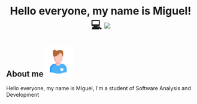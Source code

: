 <!DOCTYPE html>
<html lang="es">
<head>
    <meta charset="UTF-8">
    <meta name="viewport" content="width=device-width, initial-scale=1.0">
    <link rel="preconnect" href="https://fonts.googleapis.com">
    <link rel="preconnect" href="https://fonts.gstatic.com" crossorigin>
    <link href="https://fonts.googleapis.com/css2?family=Barlow+Condensed:ital,wght@0,100;0,200;0,300;0,400;0,500;0,600;0,700;0,800;0,900;1,100;1,200;1,300;1,400;1,500;1,600;1,700;1,800;1,900&display=swap"         rel="stylesheet">

    
</head>
<body>
    <div class="container">
        <div class="header">
            <h1 align="center"><b>Hello everyone, my name is Miguel! 💻 </b><img src="https://media.giphy.com/media/hvRJCLFzcasrR4ia7z/giphy.gif" width="35"></h1>
        </div>
        <div class="bio">
            <h2><b>About me</b><img src="268-avatar-man-unscreen.gif" width="80" height="80"></h2>
            <p>Hello everyone, my name is Miguel, I'm a student of Software Analysis and Development 
            </p>
        </div>
    </div>
</body>
</html>

